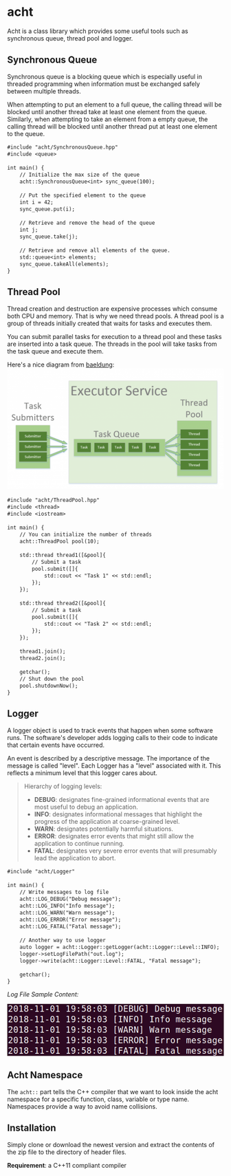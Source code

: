 # acht

Acht is a class library which provides some useful tools such as synchronous queue, thread pool and logger.

## Synchronous Queue

Synchronous queue is a blocking queue which is especially useful in threaded programming when information must be exchanged safely between multiple threads. 

When attempting to put an element to a full queue, the calling thread will be blocked until another thread take at least one element from the queue. Similarly, when attempting to take an element from a empty queue, the calling thread will be blocked until another thread put at least one element to the queue.

```
#include "acht/SynchronousQueue.hpp"
#include <queue>

int main() {
    // Initialize the max size of the queue
    acht::SynchronousQueue<int> sync_queue(100);
    
    // Put the specified element to the queue
    int i = 42;
    sync_queue.put(i);
    
    // Retrieve and remove the head of the queue
    int j;
    sync_queue.take(j);
    
    // Retrieve and remove all elements of the queue.
    std::queue<int> elements;
    sync_queue.takeAll(elements);
}
```

## Thread Pool

Thread creation and destruction are expensive processes which consume both CPU and memory. That is why we need thread pools. A thread pool is a group of threads initially created that waits for tasks and executes them. 

You can submit parallel tasks for execution to a thread pool and these tasks are inserted into a task queue. The threads in the pool will take tasks from the task queue and execute them. 

Here's a nice diagram from [baeldung][1]:
![Thread Pool][2]

```
#include "acht/ThreadPool.hpp"
#include <thread>
#include <iostream>

int main() {
    // You can initialize the number of threads
    acht::ThreadPool pool(10);
    
    std::thread thread1([&pool]{
        // Submit a task
        pool.submit([]{
            std::cout << "Task 1" << std::endl;
        });
    });
    
    std::thread thread2([&pool]{
        // Submit a task
        pool.submit([]{
            std::cout << "Task 2" << std::endl;
        });
    });

    thread1.join();
    thread2.join();
    
    getchar();
    // Shut down the pool
    pool.shutdownNow();
}
```

## Logger

A logger object is used to track events that happen when some software runs. The software's developer adds logging calls to their code to indicate that certain events have occurred. 

An event is described by a descriptive message. The importance of the message is called "level". Each Logger has a "level" associated with it. This reflects a minimum level that this logger cares about. 

>  Hierarchy of logging levels:
> -  **DEBUG**: designates fine-grained informational events that  are most useful to debug an application.
>  - **INFO**: designates informational messages that highlight the progress of the application at coarse-grained level.
>  - **WARN**: designates potentially harmful situations.
>  - **ERROR**: designates error events that might still allow the application to continue running.
>  - **FATAL**: designates very severe error events that will presumably lead the application to abort.

```
#include "acht/Logger"

int main() {
    // Write messages to log file
    acht::LOG_DEBUG("Debug message");
    acht::LOG_INFO("Info message");
    acht::LOG_WARN("Warn message");
    acht::LOG_ERROR("Error message");
    acht::LOG_FATAL("Fatal message");
    
    // Another way to use logger
    auto logger = acht::Logger::getLogger(acht::Logger::Level::INFO);
    logger->setLogFilePath("out.log");
    logger->write(acht::Logger::Level::FATAL, "Fatal message");
    
    getchar();
}
```

*Log File Sample Content:*

![Log File Sample Content][3]

## Acht Namespace
The `acht::` part tells the C++ compiler that we want to look inside the acht namespace for a specific function, class, variable or type name. Namespaces provide a way to avoid name collisions.

## Installation
Simply clone or download the newest version and extract the contents of the zip file to the directory of header files.

**Requirement**: a C++11 compliant compiler


  [1]: https://www.baeldung.com/thread-pool-java-and-guava
  [2]: https://github.com/whichxjy/acht/blob/master/images/thread_pool.png
  [3]: https://github.com/whichxjy/acht/blob/master/images/log_file_sample_content.png
